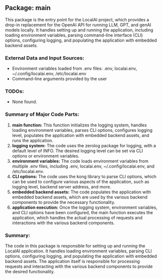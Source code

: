 ## Package: main

This package is the entry point for the LocalAI project, which provides a drop-in replacement for the OpenAI API for running LLM, GPT, and genAI models locally. It handles setting up and running the application, including loading environment variables, parsing command-line interface (CLI) options, configuring logging, and populating the application with embedded backend assets.

### External Data and Input Sources:

- Environment variables loaded from .env files: .env, localai.env, ~/.config/localai.env, /etc/localai.env
- Command-line arguments provided by the user

### TODOs:

- None found.

### Summary of Major Code Parts:

1. **main function:** This function initializes the logging system, handles loading environment variables, parses CLI options, configures logging level, populates the application with embedded backend assets, and runs the application.
2. **logging system:** The code uses the zerolog package for logging, with a default level of INFO. The desired logging level can be set via CLI options or environment variables.
3. **environment variables:** The code loads environment variables from multiple .env files, including .env, localai.env, ~/.config/localai.env, and /etc/localai.env.
4. **CLI options:** The code uses the kong library to parse CLI options, which can be used to configure various aspects of the application, such as logging level, backend server address, and more.
5. **embedded backend assets:** The code populates the application with embedded backend assets, which are used by the various backend components to provide the necessary functionality.
6. **application execution:** Once the logging system, environment variables, and CLI options have been configured, the main function executes the application, which handles the actual processing of requests and interactions with the various backend components.

### Summary:

The code in this package is responsible for setting up and running the LocalAI application. It handles loading environment variables, parsing CLI options, configuring logging, and populating the application with embedded backend assets. The application itself is responsible for processing requests and interacting with the various backend components to provide the desired functionality.